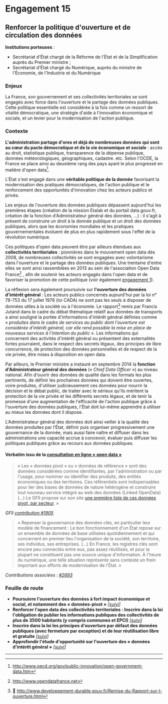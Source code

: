 # Engagement 15

## Renforcer la politique d'ouverture et de circulation des données

**Institutions porteuses** :
- Secrétariat d'État chargé de la Réforme de l'État et de la Simplification auprès du Premier ministre ;
- Secrétariat d'État chargé du Numérique, auprès du ministre de l'Économie, de l'Industrie et du Numérique

### Enjeux

La France, son gouvernement et ses collectivités territoriales se sont engagés avec force dans l'ouverture et le partage des données publiques. Cette politique essentielle est considérée à la fois comme un ressort de vitalité démocratique, une stratégie d'aide à l'innovation économique et sociale, et un levier pour la modernisation de l'action publique.

### Contexte

**L'administration partage d'ores et déjà de nombreuses données qui sont au cœur du pacte démocratique et de la vie économique et sociale** : accès au droit, statistique publique, transparence de la dépense publique, données météorologiques, géographiques, cadastre. etc. Selon l'OCDE, la France se place ainsi au deuxième rang des pays ayant le plus progressé en matière d'open data[^1].

L'État s'est engagé dans une **véritable politique de la donnée** favorisant la modernisation des pratiques démocratiques, de l'action publique et le renforcement des opportunités d'innovation chez les acteurs publics et privés.

Les enjeux de l'ouverture des données publiques dépassent aujourd'hui les premières étapes (création de la mission Etalab et du portail data.gouv.fr, création de la fonction d'Administrateur général des données, ...) : il s'agit à présent de construire un droit à la donnée publique et un droit des données publiques, alors que les économies mondiales et les pratiques gouvernementales évoluent de plus en plus rapidement sous l'effet de la révolution numérique.

Ces politiques d'open data peuvent être par ailleurs étendues aux **collectivités territoriales** : pionnières dans le mouvement open data dès 2008, de nombreuses collectivités se sont engagées avec volontarisme dans l'ouverture et le partage des données publiques. Une trentaine d'entre elles se sont ainsi rassemblées en 2013 au sein de l'association Open Data France[^2] , afin de soutenir les acteurs engagés dans l'open data et de favoriser la promotion de cette politique (voir également [engagement 1](fr/rendre-des-comptes/transparence-depense-et-comptes-publics/engagement-1.md)).

La réflexion sera également poursuivie sur **l'ouverture des données d'intérêt général** : Les acteurs publics concernés aujourd'hui par la loi n° 78-753 du 17 juillet 1978 (loi CADA) ne sont pas les seuls à disposer de données utiles à la société ou à l'économie. Le rapport[^3] remis par Francis Jutand dans le cadre du débat thématique relatif aux données de transports a ainsi souligné la portée d'informations d'intérêt général définies comme « _produites dans le cadre de services au public dont l'ouverture est considérée d'intérêt général, car elle rend possible la mise en place de nouveaux services à l'intention du public_ ». Les informations qui concernent des activités d'intérêt général ou présentent des externalités fortes pourraient, dans le respect des secrets légaux, des principes de libre concurrence, de protection des données personnelles et de respect de la vie privée, être mises à disposition en open data.

Par ailleurs, le Premier ministre a instauré en septembre 2014 la **fonction d'Administrateur général des données** (« _Chief Data Officer_ ») au niveau national. Afin d'ouvrir des données de qualité dans les formats les plus pertinents, de définir les prochaines données qui doivent être ouvertes, voire produites, d'utiliser judicieusement ces données pour nourrir la décision et le débat public, de traiter avec le sérieux qu'ils méritent la protection de la vie privée et les différents secrets légaux, et de tenir la promesse d'une augmentation de l'efficacité de l'action publique grâce à l'ouverture des données publiques, l'État doit lui-même apprendre à utiliser au mieux les données dont il dispose.

L'Administrateur général des données doit ainsi veiller à la qualité des données produites par l‘État, définir puis organiser progressivement une gouvernance de la donnée, mais aussi faire naître et diffuser dans les administrations une capacité accrue à concevoir, évaluer puis diffuser les politiques publiques grâce au recours aux données publiques.

#### Verbatim issu de la [consultation en ligne « open data »](http://contribuez.cnnumerique.fr/debat/open-gov-comment-faire-progresser-la-transparence-de-l%E2%80%99action-publique-et-la-participation)

> « Les « données pivot » ou « données de référence » sont des données considérées comme identifiantes, par l'administration ou par l'usage, pour nommer ou identifier des produits, des entités économiques ou des territoires. Ces référentiels sont indispensables pour lier des bases de données de nature hétérogène et construire tout nouveau service intégré au web des données (Linked OpenData) (…) Le GFII propose sur son site [une première liste de ces données pivot, par secteur](http://www.gfii.fr/uploads/docs/GFII_Donneespivots.pdf). »

_GFII [contribution #1905](http://contribuez.cnnumerique.fr/debat/114/avis/1905)_

> « Repenser la gouvernance des données clés, en particulier leur modèle de financement : Le bon fonctionnement d'un État repose sur un ensemble de données de base utilisées quotidiennement et qui concernent en premier lieu l'organisation de la société, son territoire, ses individus, ses entreprises. (…) En France, les registres clés sont encore peu connectés entre eux, pas assez réutilisés, et pour la plupart ne constituent pas une source unique d'information. À l'heure du numérique, une telle situation représente sans conteste un frein important aux efforts de modernisation de l'État. »

_Contributions associées : [#2693](http://contribuez.cnnumerique.fr/debat/114/avis/2693)_

### Feuille de route

- **Poursuivre l'ouverture des données à fort impact économique et social, et notamment des « données-pivot »**
  _[[suivi](https://git.framasoft.org/etalab/suivi/issues/162)]_
- **Renforcer l'open data des collectivités territoriales : Inscrire dans la loi l'obligation de publier les informations publiques des collectivités de plus de 3500 habitants (y compris communes et EPCI)**
  _[[suivi](https://git.framasoft.org/etalab/suivi/issues/163)]_
- **Inscrire dans la loi les principes d'ouverture par défaut des données publiques (avec fermeture par exception) et de leur réutilisation libre et gratuite**
  _[[suivi](https://git.framasoft.org/etalab/suivi/issues/164)]_
- **Approfondir l'étude d'opportunité sur l'ouverture des « données d'intérêt général »**
  _[[suivi](https://git.framasoft.org/etalab/suivi/issues/165)]_

----

[^1]: http://www.oecd.org/gov/public-innovation/open-government-data.htm

[^2]: http://www.opendatafrance.net

[^3]: http://www.developpement-durable.gouv.fr/Remise-du-Rapport-sur-l-ouverture.html
